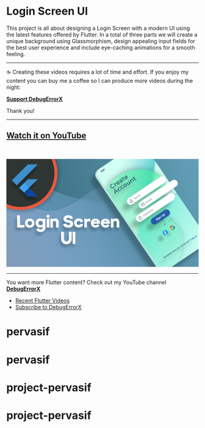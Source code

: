 # Login Screen UI

This project is all about designing a Login Screen with a modern UI using the latest features offered by Flutter. In a total of three parts we will create a unique background using Glassmorphism, design appealing input fields for the best user experience and include eye-caching animations for a smooth feeling.

---

☕️ Creating these videos requires a lot of time and effort. If you enjoy my content you can buy me a coffee so I can produce more videos during the night:

[**Support DebugErrorX**](https://www.buymeacoffee.com/debugerrorx)

Thank you!

---

## [Watch it on YouTube](https://www.youtube.com/playlist?list=PLz3ulyTHbIEcUKeDqTAMPDsNu3VERlwm9)

<br>

![Login Screen UI](thumbnail.png)

---

You want more Flutter content? Check out my YouTube channel [**DebugErrorX**](https://www.youtube.com/channel/UCtY6vtwLqivmnquY1fg-BkQ)
- [Recent Flutter Videos](https://www.youtube.com/channel/UCtY6vtwLqivmnquY1fg-BkQ/videos)
- [Subscribe to DebugErrorX](https://www.youtube.com/channel/UCtY6vtwLqivmnquY1fg-BkQ?sub_confirmation=1)
# pervasif
# pervasif
# project-pervasif
# project-pervasif
